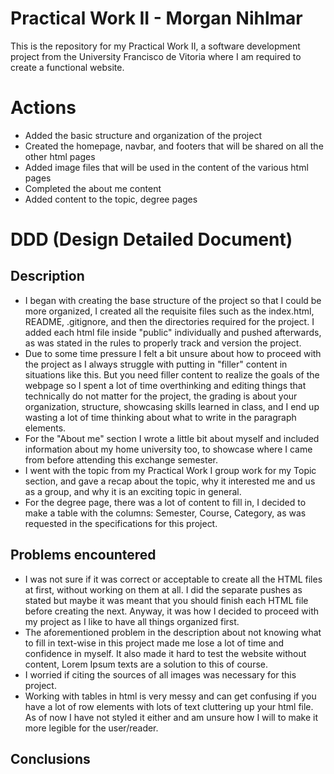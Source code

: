 # Practical Work II - Morgan Nihlmar

This is the repository for my Practical Work II, a software development project from the University Francisco de Vitoria where I am required to create a functional website.

# Actions

- Added the basic structure and organization of the project
- Created the homepage, navbar, and footers that will be shared on all the other html pages
- Added image files that will be used in the content of the various html pages
- Completed the about me content
- Added content to the topic, degree pages



# DDD (Design Detailed Document)

## Description

- I began with creating the base structure of the project so that I could be more organized, I created all the requisite files such as the index.html, README, .gitignore, and then the directories required for the project. I added each html file inside "public" individually and pushed afterwards, as was stated in the rules to properly track and version the project. 
- Due to some time pressure I felt a bit unsure about how to proceed with the project as I always struggle with putting in "filler" content in situations like this. But you need filler content to realize the goals of the webpage so I spent a lot of time overthinking and editing things that technically do not matter for the project, the grading is about your organization, structure, showcasing skills learned in class, and I end up wasting a lot of time thinking about what to write in the paragraph elements.
- For the "About me" section I wrote a little bit about myself and included information about my home university too, to showcase where I came from before attending this exchange semester. 
- I went with the topic from my Practical Work I group work for my Topic section, and gave a recap about the topic, why it interested me and us as a group, and why it is an exciting topic in general.
- For the degree page, there was a lot of content to fill in, I decided to make a table with the columns: Semester, Course, Category, as was requested in the specifications for this project. 

## Problems encountered

- I was not sure if it was correct or acceptable to create all the HTML files at first, without working on them at all. I did the separate pushes as stated but maybe it was meant that you should finish each HTML file before creating the next. Anyway, it was how I decided to proceed with my project as I like to have all things organized first.
- The aforementioned problem in the description about not knowing what to fill in text-wise in this project made me lose a lot of time and confidence in myself. It also made it hard to test the website without content, Lorem Ipsum texts are a solution to this of course. 
- I worried if citing the sources of all images was necessary for this project. 
- Working with tables in html is very messy and can get confusing if you have a lot of row elements with lots of text cluttering up your html file. As of now I have not styled it either and am unsure how I will to make it more legible for the user/reader. 

## Conclusions